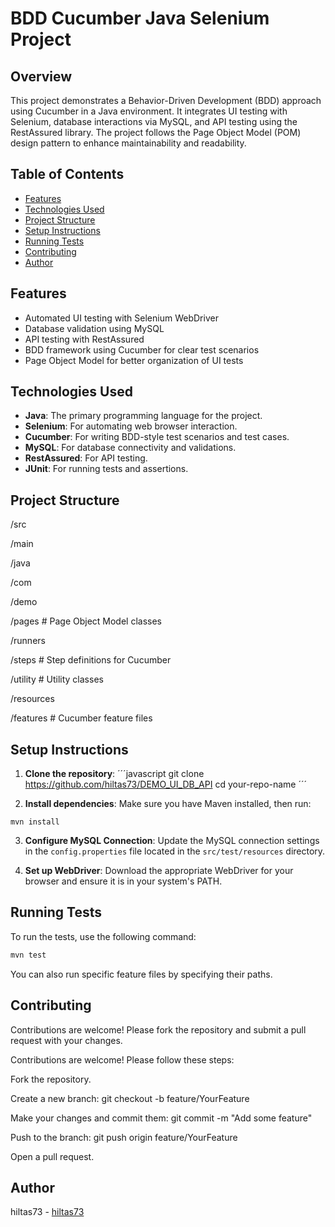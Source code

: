 
# BDD Cucumber Java Selenium Project

## Overview

This project demonstrates a Behavior-Driven Development (BDD) approach using Cucumber in a Java environment. It integrates UI testing with Selenium, database interactions via MySQL, and API testing using the RestAssured library. The project follows the Page Object Model (POM) design pattern to enhance maintainability and readability.

## Table of Contents

- [Features](#features)
- [Technologies Used](#technologies-used)
- [Project Structure](#project-structure)
- [Setup Instructions](#setup-instructions)
- [Running Tests](#running-tests)
- [Contributing](#contributing)
- [Author](#author)

## Features

- Automated UI testing with Selenium WebDriver
- Database validation using MySQL
- API testing with RestAssured
- BDD framework using Cucumber for clear test scenarios
- Page Object Model for better organization of UI tests

## Technologies Used

- **Java**: The primary programming language for the project.
- **Selenium**: For automating web browser interaction.
- **Cucumber**: For writing BDD-style test scenarios and test cases.
- **MySQL**: For database connectivity and validations.
- **RestAssured**: For API testing.
- **JUnit**: For running tests and assertions.

## Project Structure

/src

/main

/java

/com

/demo

/pages         # Page Object Model classes

/runners

/steps         # Step definitions for Cucumber

/utility       # Utility classes

/resources

/features      # Cucumber feature files

## Setup Instructions

1. **Clone the repository**:
´´´javascript
git clone https://github.com/hiltas73/DEMO_UI_DB_API
cd your-repo-name
´´´

2. **Install dependencies**:
   Make sure you have Maven installed, then run:
   
```
mvn install
```

3. **Configure MySQL Connection**:
   Update the MySQL connection settings in the `config.properties` file located in the `src/test/resources` directory.

4. **Set up WebDriver**:
   Download the appropriate WebDriver for your browser and ensure it is in your system's PATH.

## Running Tests

To run the tests, use the following command:

```javascript
mvn test
```

You can also run specific feature files by specifying their paths.

## Contributing

Contributions are welcome! Please fork the repository and submit a pull request with your changes.

Contributions are welcome! Please follow these steps:

Fork the repository.

Create a new branch: git checkout -b feature/YourFeature

Make your changes and commit them: git commit -m "Add some feature"

Push to the branch: git push origin feature/YourFeature

Open a pull request.

## Author

hiltas73 - [hiltas73](https://www.linkedin.com/in/halim-iltas/)

